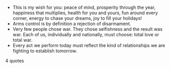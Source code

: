  - This is my wish for you: peace of mind, prosperity through the year, happiness that multiplies, health for you and yours, fun around every corner, energy to chase your dreams, joy to fill your holidays!
 - Arms control is by definition a rejection of disarmament.
 - Very few people chose war. They chose selfishness and the result was war. Each of us, individually and nationally, must choose: total love or total war.
 - Every act we perform today must reflect the kind of relationships we are fighting to establish tomorrow.

4 quotes